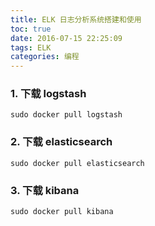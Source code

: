 ```yaml
---
title: ELK 日志分析系统搭建和使用
toc: true
date: 2016-07-15 22:25:09
tags: ELK
categories: 编程
---
```


<!--more-->

### 1. 下载 logstash
```
sudo docker pull logstash
```

### 2. 下载 elasticsearch

```
sudo docker pull elasticsearch
```

### 3. 下载 kibana

```
sudo docker pull kibana
```
